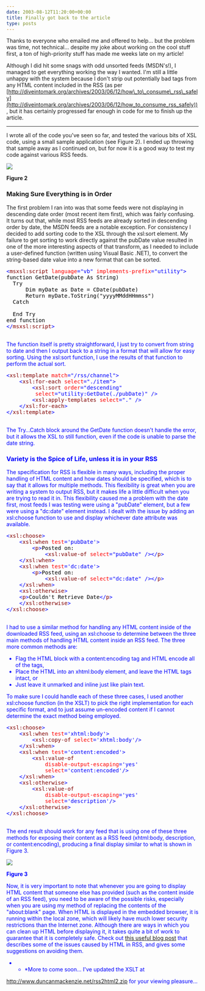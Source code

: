 ```yaml
---
date: 2003-08-12T11:20:00+00:00
title: Finally got back to the article
type: posts
---
```

Thanks to everyone who emailed me and offered to help... but the problem was time, not technical... despite my joke about working on the cool stuff first, a ton of high-priority stuff has made me weeks late on my article!

Although I did hit some snags with odd unsorted feeds (MSDN's!), I managed to get everything working the way I wanted. I'm still a little unhappy with the system because I don't strip out potentially bad tags from any HTML content included in the RSS (as per [http://diveintomark.org/archives/2003/06/12/how\_to\_consume\_rss\_safely](http://diveintomark.org/archives/2003/06/12/how_to_consume_rss_safely)) , but it has certainly progressed far enough in code for me to finish up the article.

* * *

I wrote all of the code you've seen so far, and tested the various bits of XSL code, using a small sample application (see Figure 2). I ended up throwing that sample away as I continued on, but for now it is a good way to test my code against various RSS feeds.



<img src="http://www.duncanmackenzie.net/rssviewer.jpg" border="0" />

**Figure 2**

### Making Sure Everything is in Order

The first problem I ran into was that some feeds were not displaying in descending date order (most recent item first), which was fairly confusing. It turns out that, while most RSS feeds are already sorted in descending order by date, the MSDN feeds are a notable exception. For consistency I decided to add sorting code to the XSL through the xsl:sort element. My failure to get sorting to work directly against the pubDate value resulted in one of the more interesting aspects of that transform, as I needed to include a user-defined function (written using Visual Basic .NET), to convert the string-based date value into a new format that can be sorted.

<pre class="code"><font color="#000000"><font color="#0000FF">&lt;<font color="#800000">msxsl:script <font color="#FF0000">language<font color="#0000FF">="vb" <font color="#FF0000">implements-prefix<font color="#0000FF">="utility"&gt;
<font color="#000000">function GetDate(pubDate As String)
  Try
      Dim myDate as Date = CDate(pubDate)
      Return myDate.ToString("yyyyMMddHHmmss")
  Catch

  End Try
end function
<font color="#0000FF">&lt;/<font color="#800000">msxsl:script<font color="#0000FF">&gt;

</pre>

The function itself is pretty straightforward, I just try to convert from string to date and then I output back to a string in a format that will allow for easy sorting. Using the xsl:sort function, I use the results of that function to perform the actual sort.

<pre class="code"><font color="#000000"><font color="#0000FF">&lt;<font color="#800000">xsl:template <font color="#FF0000">match<font color="#0000FF">="/rss/channel"&gt;
    &lt;<font color="#800000">xsl:for-each <font color="#FF0000">select<font color="#0000FF">="./item"&gt;
        &lt;<font color="#800000">xsl:sort <font color="#FF0000">order<font color="#0000FF">="descending"
         <font color="#FF0000">select<font color="#0000FF">="utility:GetDate(./pubDate)" /&gt;
        &lt;<font color="#800000">xsl:apply-templates <font color="#FF0000">select<font color="#0000FF">="." /&gt;
    &lt;/<font color="#800000">xsl:for-each<font color="#0000FF">&gt;
&lt;/<font color="#800000">xsl:template<font color="#0000FF">&gt;

</pre>

The Try…Catch block around the GetDate function doesn't handle the error, but it allows the XSL to still function, even if the code is unable to parse the date string.

### Variety is the Spice of Life, unless it is in your RSS

The specification for RSS is flexible in many ways, including the proper handling of HTML content and how dates should be specified, which is to say that it allows for multiple methods. This flexibility is great when you are writing a system to output RSS, but it makes life a little difficult when you are trying to read it in. This flexibility caused me a problem with the date first, most feeds I was testing were using a "pubDate" element, but a few were using a "dc:date" element instead. I dealt with the issue by adding an xsl:choose function to use and display whichever date attribute was available.

<pre class="code"><font color="#000000"><font color="#0000FF">&lt;<font color="#800000">xsl:choose<font color="#0000FF">&gt;
    &lt;<font color="#800000">xsl:when <font color="#FF0000">test<font color="#0000FF">='pubDate'&gt;
        &lt;<font color="#800000">p<font color="#0000FF">&gt;<font color="#000000">Posted on:
            <font color="#0000FF">&lt;<font color="#800000">xsl:value-of <font color="#FF0000">select<font color="#0000FF">="pubDate" /&gt;&lt;/<font color="#800000">p<font color="#0000FF">&gt;
    &lt;/<font color="#800000">xsl:when<font color="#0000FF">&gt;
    &lt;<font color="#800000">xsl:when <font color="#FF0000">test<font color="#0000FF">='dc:date'&gt;
        &lt;<font color="#800000">p<font color="#0000FF">&gt;<font color="#000000">Posted on:
            <font color="#0000FF">&lt;<font color="#800000">xsl:value-of <font color="#FF0000">select<font color="#0000FF">="dc:date" /&gt;&lt;/<font color="#800000">p<font color="#0000FF">&gt;
    &lt;/<font color="#800000">xsl:when<font color="#0000FF">&gt;
    &lt;<font color="#800000">xsl:otherwise<font color="#0000FF">&gt;
    &lt;<font color="#800000">p<font color="#0000FF">&gt;<font color="#000000">Couldn't Retrieve Date<font color="#0000FF">&lt;/<font color="#800000">p<font color="#0000FF">&gt;
    &lt;/<font color="#800000">xsl:otherwise<font color="#0000FF">&gt;
&lt;/<font color="#800000">xsl:choose<font color="#0000FF">&gt;

</pre>

I had to use a similar method for handling any HTML content inside of the downloaded RSS feed, using an xsl:choose to determine between the three main methods of handling HTML content inside an RSS feed. The three more common methods are:

  * Flag the HTML block with a content:encoding tag and HTML encode all of the tags,
  * Place the HTML into an xhtml:body element, and leave the HTML tags intact, or
  * Just leave it unmarked and inline just like plain text.

To make sure I could handle each of these three cases, I used another xsl:choose function (in the XSLT) to pick the right implementation for each specific format, and to just assume un-encoded content if I cannot determine the exact method being employed.

<pre class="code"><font color="#000000"><font color="#0000FF">&lt;<font color="#800000">xsl:choose<font color="#0000FF">&gt;
    &lt;<font color="#800000">xsl:when <font color="#FF0000">test<font color="#0000FF">='xhtml:body'&gt;
        &lt;<font color="#800000">xsl:copy-of <font color="#FF0000">select<font color="#0000FF">='xhtml:body'/&gt;
    &lt;/<font color="#800000">xsl:when<font color="#0000FF">&gt;
    &lt;<font color="#800000">xsl:when <font color="#FF0000">test<font color="#0000FF">='content:encoded'&gt;
        &lt;<font color="#800000">xsl:value-of <font color="#FF00FF">
            <font color="#FF0000">disable-output-escaping<font color="#0000FF">='yes'
            <font color="#FF0000">select<font color="#0000FF">='content:encoded'/&gt;
    &lt;/<font color="#800000">xsl:when<font color="#0000FF">&gt;
    &lt;<font color="#800000">xsl:otherwise<font color="#0000FF">&gt;
        &lt;<font color="#800000">xsl:value-of
            <font color="#FF0000">disable-output-escaping<font color="#0000FF">='yes'
            <font color="#FF0000">select<font color="#0000FF">='description'/&gt;
    &lt;/<font color="#800000">xsl:otherwise<font color="#0000FF">&gt;
&lt;/<font color="#800000">xsl:choose<font color="#0000FF">&gt;

</pre>

The end result should work for any feed that is using one of these three methods for exposing their content as a RSS feed (xhtml:body, description, or content:encoding), producing a final display similar to what is shown in Figure 3.

<img src="http://www.duncanmackenzie.net/Figure3.png" border="0" />

**Figure 3**

Now, it is very important to note that whenever you are going to display HTML content that someone else has provided (such as the content inside of an RSS feed), you need to be aware of the possible risks, especially when you are using my method of replacing the contents of the "about:blank" page. When HTML is displayed in the embedded browser, it is running within the local zone, which will likely have much lower security restrictions than the Internet zone. Although there are ways in which you can clean up HTML before displaying it, it takes quite a bit of work to guarantee that it is completely safe. Check out [this useful blog post](http://diveintomark.org/archives/2003/06/12/how_to_consume_rss_safely) that describes some of the issues caused by HTML in RSS, and gives some suggestions on avoiding them.

* * *More to come soon... I've updated the XSLT at

<http://www.duncanmackenzie.net/rss2html2.zip> for your viewing pleasure...
